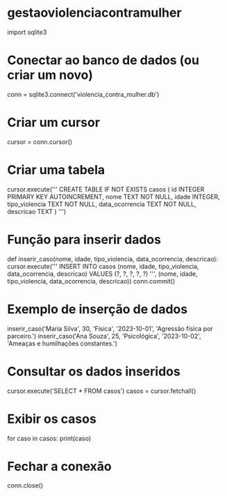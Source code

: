 # gestaoviolenciacontramulher
import sqlite3

# Conectar ao banco de dados (ou criar um novo)
conn = sqlite3.connect('violencia_contra_mulher.db')

# Criar um cursor
cursor = conn.cursor()

# Criar uma tabela
cursor.execute('''
CREATE TABLE IF NOT EXISTS casos (
    id INTEGER PRIMARY KEY AUTOINCREMENT,
    nome TEXT NOT NULL,
    idade INTEGER,
    tipo_violencia TEXT NOT NULL,
    data_ocorrencia TEXT NOT NULL,
    descricao TEXT
)
''')

# Função para inserir dados
def inserir_caso(nome, idade, tipo_violencia, data_ocorrencia, descricao):
    cursor.execute('''
    INSERT INTO casos (nome, idade, tipo_violencia, data_ocorrencia, descricao)
    VALUES (?, ?, ?, ?, ?)
    ''', (nome, idade, tipo_violencia, data_ocorrencia, descricao))
    conn.commit()

# Exemplo de inserção de dados
inserir_caso('Maria Silva', 30, 'Física', '2023-10-01', 'Agressão física por parceiro.')
inserir_caso('Ana Souza', 25, 'Psicológica', '2023-10-02', 'Ameaças e humilhações constantes.')

# Consultar os dados inseridos
cursor.execute('SELECT * FROM casos')
casos = cursor.fetchall()

# Exibir os casos
for caso in casos:
    print(caso)

# Fechar a conexão
conn.close()
